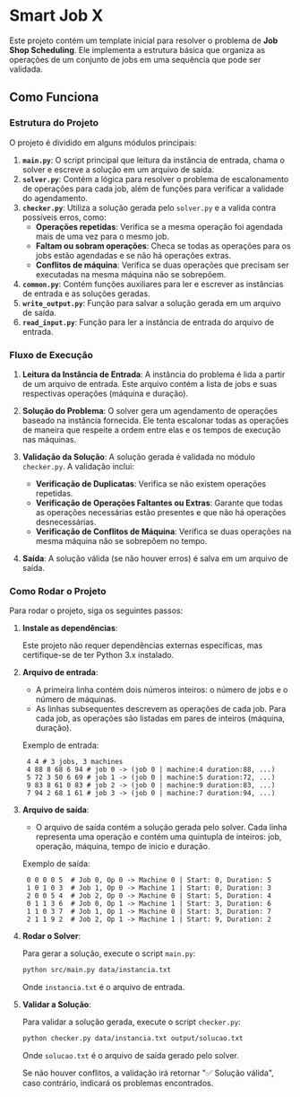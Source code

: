# Smart Job X

Este projeto contém um template inicial para resolver o problema de **Job Shop Scheduling**. Ele implementa a estrutura básica que organiza as operações de um conjunto de jobs em uma sequência que pode ser validada.

## Como Funciona

### Estrutura do Projeto

O projeto é dividido em alguns módulos principais:

1. **`main.py`**: O script principal que leitura da instância de entrada, chama o solver e escreve a solução em um arquivo de saída.
2. **`solver.py`**: Contém a lógica para resolver o problema de escalonamento de operações para cada job, além de funções para verificar a validade do agendamento.
3. **`checker.py`**: Utiliza a solução gerada pelo `solver.py` e a valida contra possíveis erros, como:
   - **Operações repetidas**: Verifica se a mesma operação foi agendada mais de uma vez para o mesmo job.
   - **Faltam ou sobram operações**: Checa se todas as operações para os jobs estão agendadas e se não há operações extras.
   - **Conflitos de máquina**: Verifica se duas operações que precisam ser executadas na mesma máquina não se sobrepõem.
4. **`common.py`**: Contém funções auxiliares para ler e escrever as instâncias de entrada e as soluções geradas.
5. **`write_output.py`**: Função para salvar a solução gerada em um arquivo de saída.
6. **`read_input.py`**: Função para ler a instância de entrada do arquivo de entrada.

### Fluxo de Execução

1. **Leitura da Instância de Entrada**: A instância do problema é lida a partir de um arquivo de entrada. Este arquivo contém a lista de jobs e suas respectivas operações (máquina e duração).
2. **Solução do Problema**: O solver gera um agendamento de operações baseado na instância fornecida. Ele tenta escalonar todas as operações de maneira que respeite a ordem entre elas e os tempos de execução nas máquinas.

3. **Validação da Solução**: A solução gerada é validada no módulo `checker.py`. A validação inclui:

   - **Verificação de Duplicatas**: Verifica se não existem operações repetidas.
   - **Verificação de Operações Faltantes ou Extras**: Garante que todas as operações necessárias estão presentes e que não há operações desnecessárias.
   - **Verificação de Conflitos de Máquina**: Verifica se duas operações na mesma máquina não se sobrepõem no tempo.

4. **Saída**: A solução válida (se não houver erros) é salva em um arquivo de saída.

### Como Rodar o Projeto

Para rodar o projeto, siga os seguintes passos:

1. **Instale as dependências**:

   Este projeto não requer dependências externas específicas, mas certifique-se de ter Python 3.x instalado.

2. **Arquivo de entrada**:

   - A primeira linha contém dois números inteiros: o número de jobs e o número de máquinas.
   - As linhas subsequentes descrevem as operações de cada job. Para cada job, as operações são listadas em pares de inteiros (máquina, duração).

   Exemplo de entrada:

   ```
    4 4 # 3 jobs, 3 machines
    4 88 8 68 6 94 # job 0 -> (job 0 | machine:4 duration:88, ...)
    5 72 3 50 6 69 # job 1 -> (job 0 | machine:5 duration:72, ...)
    9 83 8 61 0 83 # job 2 -> (job 0 | machine:9 duration:83, ...)
    7 94 2 68 1 61 # job 3 -> (job 0 | machine:7 duration:94, ...)
   ```

3. **Arquivo de saída**:

   - O arquivo de saída contém a solução gerada pelo solver. Cada linha representa uma operação e contém uma quintupla de inteiros: job, operação, máquina, tempo de inicio e duração.

   Exemplo de saída:

   ```
    0 0 0 0 5  # Job 0, Op 0 -> Machine 0 | Start: 0, Duration: 5
    1 0 1 0 3  # Job 1, Op 0 -> Machine 1 | Start: 0, Duration: 3
    2 0 0 5 4  # Job 2, Op 0 -> Machine 0 | Start: 5, Duration: 4
    0 1 1 3 6  # Job 0, Op 1 -> Machine 1 | Start: 3, Duration: 6
    1 1 0 3 7  # Job 1, Op 1 -> Machine 0 | Start: 3, Duration: 7
    2 1 1 9 2  # Job 2, Op 1 -> Machine 1 | Start: 9, Duration: 2
   ```

4. **Rodar o Solver**:

   Para gerar a solução, execute o script `main.py`:

   ```bash
   python src/main.py data/instancia.txt
   ```

   Onde `instancia.txt` é o arquivo de entrada.

5. **Validar a Solução**:

   Para validar a solução gerada, execute o script `checker.py`:

   ```bash
   python checker.py data/instancia.txt output/solucao.txt
   ```

   Onde `solucao.txt` é o arquivo de saída gerado pelo solver.

   Se não houver conflitos, a validação irá retornar "✅ Solução válida", caso contrário, indicará os problemas encontrados.

